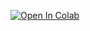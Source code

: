 [![Open In Colab](https://colab.research.google.com/assets/colab-badge.svg)](https://github.com/ferrandi/PandA-bambu/tree/doc/isc2022/documentation/tutorial_isc_2022)
